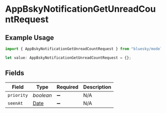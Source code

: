 # AppBskyNotificationGetUnreadCountRequest

## Example Usage

```typescript
import { AppBskyNotificationGetUnreadCountRequest } from "bluesky/models/operations";

let value: AppBskyNotificationGetUnreadCountRequest = {};
```

## Fields

| Field                                                                                         | Type                                                                                          | Required                                                                                      | Description                                                                                   |
| --------------------------------------------------------------------------------------------- | --------------------------------------------------------------------------------------------- | --------------------------------------------------------------------------------------------- | --------------------------------------------------------------------------------------------- |
| `priority`                                                                                    | *boolean*                                                                                     | :heavy_minus_sign:                                                                            | N/A                                                                                           |
| `seenAt`                                                                                      | [Date](https://developer.mozilla.org/en-US/docs/Web/JavaScript/Reference/Global_Objects/Date) | :heavy_minus_sign:                                                                            | N/A                                                                                           |